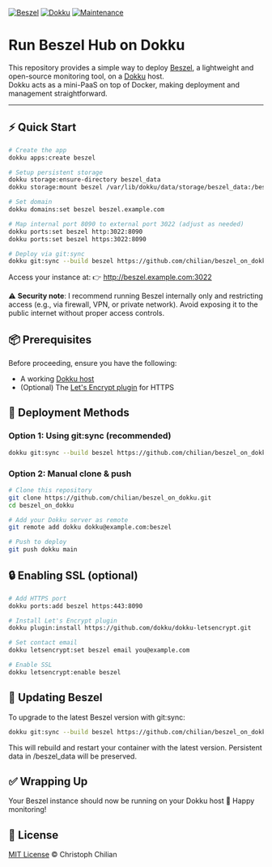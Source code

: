 [![Beszel](https://img.shields.io/badge/Beszel-0.13.1-blue.svg)](https://github.com/henrygd/beszel/releases/tag/v0.12.12)
[![Dokku](https://img.shields.io/badge/Dokku-Repo-blue.svg)](https://github.com/dokku/dokku)
[![Maintenance](https://img.shields.io/badge/Maintained%3F-yes-green.svg)](https://github.com/chilian/beszel_on_dokku/graphs/commit-activity)

# Run Beszel Hub on Dokku
This repository provides a simple way to deploy [Beszel](https://beszel.dev/), a lightweight and open-source monitoring tool, on a [Dokku](https://dokku.com/) host.  
Dokku acts as a mini-PaaS on top of Docker, making deployment and management straightforward.

---

## ⚡ Quick Start

```bash
# Create the app
dokku apps:create beszel

# Setup persistent storage
dokku storage:ensure-directory beszel_data
dokku storage:mount beszel /var/lib/dokku/data/storage/beszel_data:/beszel_data

# Set domain
dokku domains:set beszel beszel.example.com

# Map internal port 8090 to external port 3022 (adjust as needed)
dokku ports:set beszel http:3022:8090
dokku ports:set beszel https:3022:8090

# Deploy via git:sync
dokku git:sync --build beszel https://github.com/chilian/beszel_on_dokku.git
```

Access your instance at:
👉 http://beszel.example.com:3022

⚠️ **Security note**: I recommend running Beszel internally only and restricting access (e.g., via firewall, VPN, or private network). Avoid exposing it to the public internet without proper access controls.

## 📦 Prerequisites

Before proceeding, ensure you have the following:

- A working [Dokku host](https://dokku.com/docs/getting-started/installation/)
- (Optional) The [Let's Encrypt plugin](https://github.com/dokku/dokku-letsencrypt) for HTTPS

## 🚀 Deployment Methods

### Option 1: Using git:sync (recommended)
```bash
dokku git:sync --build beszel https://github.com/chilian/beszel_on_dokku.git
```

### Option 2: Manual clone & push
```bash
# Clone this repository
git clone https://github.com/chilian/beszel_on_dokku.git
cd beszel_on_dokku

# Add your Dokku server as remote
git remote add dokku dokku@example.com:beszel

# Push to deploy
git push dokku main
```

## 🔒 Enabling SSL (optional)
 ```bash
# Add HTTPS port
dokku ports:add beszel https:443:8090

# Install Let's Encrypt plugin
dokku plugin:install https://github.com/dokku/dokku-letsencrypt.git

# Set contact email
dokku letsencrypt:set beszel email you@example.com

# Enable SSL
dokku letsencrypt:enable beszel
```

## 🔄 Updating Beszel
To upgrade to the latest Beszel version with git:sync:
```bash
dokku git:sync --build beszel https://github.com/chilian/beszel_on_dokku.git
```
This will rebuild and restart your container with the latest version.
Persistent data in /beszel_data will be preserved.

## ✅ Wrapping Up
Your Beszel instance should now be running on your Dokku host 🎉
Happy monitoring!

## 📜 License
[MIT License](https://github.com/chilian/beszel_on_dokku/blob/main/LICENSE) © Christoph Chilian
